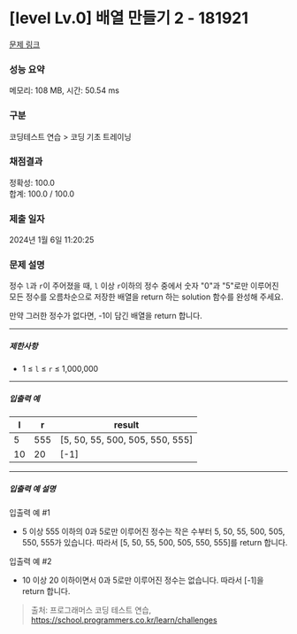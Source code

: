 # [level Lv.0] 배열 만들기 2 - 181921 

[문제 링크](https://school.programmers.co.kr/learn/courses/30/lessons/181921) 

### 성능 요약

메모리: 108 MB, 시간: 50.54 ms

### 구분

코딩테스트 연습 > 코딩 기초 트레이닝

### 채점결과

정확성: 100.0<br/>합계: 100.0 / 100.0

### 제출 일자

2024년 1월 6일 11:20:25

### 문제 설명

<p>정수 <code>l</code>과 <code>r</code>이 주어졌을 때, <code>l</code> 이상 <code>r</code>이하의 정수 중에서 숫자 "0"과 "5"로만 이루어진 모든 정수를 오름차순으로 저장한 배열을 return 하는 solution 함수를 완성해 주세요.</p>

<p>만약 그러한 정수가 없다면, -1이 담긴 배열을 return 합니다.</p>

<hr>

<h5>제한사항</h5>

<ul>
<li>1 ≤ <code>l</code> ≤ <code>r</code> ≤ 1,000,000</li>
</ul>

<hr>

<h5>입출력 예</h5>
<table class="table">
        <thead><tr>
<th>l</th>
<th>r</th>
<th>result</th>
</tr>
</thead>
        <tbody><tr>
<td>5</td>
<td>555</td>
<td>[5, 50, 55, 500, 505, 550, 555]</td>
</tr>
<tr>
<td>10</td>
<td>20</td>
<td>[-1]</td>
</tr>
</tbody>
      </table>
<hr>

<h5>입출력 예 설명</h5>

<p>입출력 예 #1</p>

<ul>
<li>5 이상 555 이하의 0과 5로만 이루어진 정수는 작은 수부터 5, 50, 55, 500, 505, 550, 555가 있습니다. 따라서 [5, 50, 55, 500, 505, 550, 555]를 return 합니다.</li>
</ul>

<p>입출력 예 #2</p>

<ul>
<li>10 이상 20 이하이면서 0과 5로만 이루어진 정수는 없습니다. 따라서 [-1]을 return 합니다.</li>
</ul>


> 출처: 프로그래머스 코딩 테스트 연습, https://school.programmers.co.kr/learn/challenges